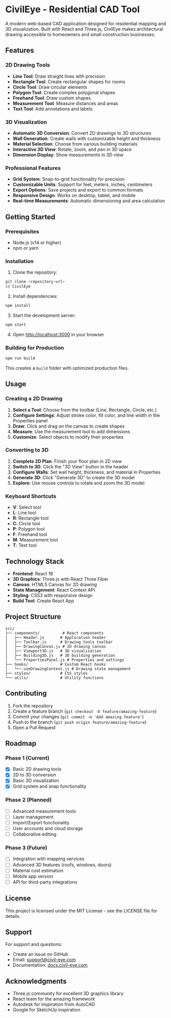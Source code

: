 # CivilEye - Residential CAD Tool

A modern web-based CAD application designed for residential mapping and 3D visualization. Built with React and Three.js, CivilEye makes architectural drawing accessible to homeowners and small construction businesses.

## Features

### 2D Drawing Tools
- **Line Tool**: Draw straight lines with precision
- **Rectangle Tool**: Create rectangular shapes for rooms
- **Circle Tool**: Draw circular elements
- **Polygon Tool**: Create complex polygonal shapes
- **Freehand Tool**: Draw custom shapes
- **Measurement Tool**: Measure distances and areas
- **Text Tool**: Add annotations and labels

### 3D Visualization
- **Automatic 3D Conversion**: Convert 2D drawings to 3D structures
- **Wall Generation**: Create walls with customizable height and thickness
- **Material Selection**: Choose from various building materials
- **Interactive 3D View**: Rotate, zoom, and pan in 3D space
- **Dimension Display**: Show measurements in 3D view

### Professional Features
- **Grid System**: Snap-to-grid functionality for precision
- **Customizable Units**: Support for feet, meters, inches, centimeters
- **Export Options**: Save projects and export to common formats
- **Responsive Design**: Works on desktop, tablet, and mobile
- **Real-time Measurements**: Automatic dimensioning and area calculation

## Getting Started

### Prerequisites
- Node.js (v14 or higher)
- npm or yarn

### Installation

1. Clone the repository:
```bash
git clone <repository-url>
cd CivilEye
```

2. Install dependencies:
```bash
npm install
```

3. Start the development server:
```bash
npm start
```

4. Open [http://localhost:3000](http://localhost:3000) in your browser

### Building for Production

```bash
npm run build
```

This creates a `build` folder with optimized production files.

## Usage

### Creating a 2D Drawing

1. **Select a Tool**: Choose from the toolbar (Line, Rectangle, Circle, etc.)
2. **Configure Settings**: Adjust stroke color, fill color, and line width in the Properties panel
3. **Draw**: Click and drag on the canvas to create shapes
4. **Measure**: Use the measurement tool to add dimensions
5. **Customize**: Select objects to modify their properties

### Converting to 3D

1. **Complete 2D Plan**: Finish your floor plan in 2D view
2. **Switch to 3D**: Click the "3D View" button in the header
3. **Configure Walls**: Set wall height, thickness, and material in Properties
4. **Generate 3D**: Click "Generate 3D" to create the 3D model
5. **Explore**: Use mouse controls to rotate and zoom the 3D model

### Keyboard Shortcuts

- **V**: Select tool
- **L**: Line tool
- **R**: Rectangle tool
- **C**: Circle tool
- **P**: Polygon tool
- **F**: Freehand tool
- **M**: Measurement tool
- **T**: Text tool

## Technology Stack

- **Frontend**: React 18
- **3D Graphics**: Three.js with React Three Fiber
- **Canvas**: HTML5 Canvas for 2D drawing
- **State Management**: React Context API
- **Styling**: CSS3 with responsive design
- **Build Tool**: Create React App

## Project Structure

```
src/
├── components/          # React components
│   ├── Header.js       # Application header
│   ├── Toolbar.js      # Drawing tools toolbar
│   ├── DrawingCanvas.js # 2D drawing canvas
│   ├── Viewport3D.js   # 3D visualization
│   ├── Building3D.js   # 3D building generation
│   └── PropertiesPanel.js # Properties and settings
├── hooks/              # Custom React hooks
│   └── useDrawingContext.js # Drawing state management
├── styles/             # CSS styles
└── utils/              # Utility functions
```

## Contributing

1. Fork the repository
2. Create a feature branch (`git checkout -b feature/amazing-feature`)
3. Commit your changes (`git commit -m 'Add amazing feature'`)
4. Push to the branch (`git push origin feature/amazing-feature`)
5. Open a Pull Request

## Roadmap

### Phase 1 (Current)
- [x] Basic 2D drawing tools
- [x] 2D to 3D conversion
- [x] Basic 3D visualization
- [x] Grid system and snap functionality

### Phase 2 (Planned)
- [ ] Advanced measurement tools
- [ ] Layer management
- [ ] Import/Export functionality
- [ ] User accounts and cloud storage
- [ ] Collaborative editing

### Phase 3 (Future)
- [ ] Integration with mapping services
- [ ] Advanced 3D features (roofs, windows, doors)
- [ ] Material cost estimation
- [ ] Mobile app version
- [ ] API for third-party integrations

## License

This project is licensed under the MIT License - see the LICENSE file for details.

## Support

For support and questions:
- Create an issue on GitHub
- Email: support@civil-eye.com
- Documentation: [docs.civil-eye.com](https://docs.civil-eye.com)

## Acknowledgments

- Three.js community for excellent 3D graphics library
- React team for the amazing framework
- Autodesk for inspiration from AutoCAD
- Google for SketchUp inspiration
